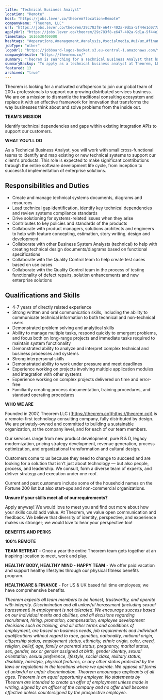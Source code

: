 ```yaml
---
title: "Technical Business Analyst"
location: "Remote"
host: "https://jobs.lever.co/theorem?location=Remote"
companyName: "Theorem, LLC"
url: "https://jobs.lever.co/theorem/29c783f8-e647-402a-9d1a-5f44e1d077aa"
applyUrl: "https://jobs.lever.co/theorem/29c783f8-e647-402a-9d1a-5f44e1d077aa/apply"
timestamp: 1616630400000
hashtags: "#operations,#management,#analysis,#socialmedia,#ui/ux,#finance,#optimization"
jobType: "other"
logoUrl: "https://jobboard-logos-bucket.s3.eu-central-1.amazonaws.com/theorem-llc"
companyWebsite: "https://theorem.co/"
summary: "Theorem is searching for a Technical Business Analyst that has 4-7 years of directly related experience."
summaryBackup: "To apply as a technical business analyst at Theorem, LLC, you preferably need to have some knowledge of: #ui/ux, #operations, #management."
featured: 13
archived: "true"
---
```


Theorem is looking for a motivated craftsperson to join our global team of 200+ professionals to support our growing distributed services business. We are on a mission to dismantle the traditional consulting ecosystem and replace it with an effective framework for innovation that transforms the way businesses think about and solve problems from the inside out.

**TEAM'S MISSION**

Identify technical dependencies and gaps within existing integration APIs to support our customers. 

**WHAT YOU'LL DO**

As a Technical Business Analyst, you will work with small cross-functional teams to identify and map existing or new technical systems to support our client's products. This role is expected to make significant contributions through the entire software development life cycle, from inception to successful implementation of enterprise solutions.

## Responsibilities and Duties

*   Create and manage technical systems documents, diagrams and resources
*   Lead technical gap identification, identify key technical dependencies and review systems compliance standards 
*   Drive solutioning for systems-related issues when they arise
*   Contributes to key policies and standards of the products
*   Collaborate with product managers, solutions architects and engineers to help with feature concepting, estimation, story writing, design and development
*   Collaborate with other Business System Analysts (technical) to help with creating technical design documents/diagrams based on functional specifications
*   Collaborate with the Quality Control team to help create test cases based on use cases
*   Collaborate with the Quality Control team in the process of testing functionality of defect repairs, solution enhancements and new enterprise solutions

## Qualifications and Skills

*   4-7 years of directly related experience 
*   Strong written and oral communication skills, including the ability to communicate technical information to both technical and non-technical users
*   Demonstrated problem solving and analytical skills
*   Ability to manage multiple tasks, respond quickly to emergent problems, and focus both on long-range projects and immediate tasks required to maintain system functionality
*   Demonstrated ability to analyze and interpret complex technical and business processes and systems
*   Strong interpersonal skills
*   Demonstrated ability to work under pressure and meet deadlines
*   Experience working on projects involving multiple application modules and integration with other systems
*   Experience working on complex projects delivered on time and error-free
*   Familiarity creating process documentation, training procedures, and standard operating procedures

**WHO WE ARE**

Founded in 2007, Theorem LLC ([https://theorem.co](https://theorem.co)) is a remote-first technology consulting company, fully distributed by design. We are privately-owned and committed to building a sustainable organization, at the company level, and for each of our team members.

Our services range from new product development, pure R & D, legacy modernization, pricing strategy development, revenue generation, process optimization, and organizational transformation and cultural design.

Customers come to us because they need to change to succeed and are looking for a solution that isn't just about technology — but also people, process, and leadership. We consult, form a diverse team of experts, and deliver strategy and execution under one roof.

Current and past customers include some of the household names on the Fortune 200 list but also start-ups and non-commercial organizations.

**Unsure if your skills meet all of our requirements?**

Apply anyway! We would love to meet you and find out more about how your skills could add value. At Theorem, we value open communication and feedback. We believe that diversity of identity, perspective, and experience makes us stronger; we would love to hear your perspective too!

**BENEFITS AND PERKS**

**100% REMOTE**

**TEAM RETREAT** - Once a year the entire Theorem team gets together at an inspiring location to meet, work and play.

**HEALTHY BODY, HEALTHY MIND - HAPPY TEAM** - We offer paid vacation and support healthy lifestyles through our physical fitness benefits program.

**HEALTHCARE & FINANCE** \- For US & UK based full time employees; we have comprehensive benefits.

_Theorem expects all team members to be honest, trustworthy, and operate with integrity. Discrimination and all unlawful harassment (including sexual harassment) in employment is not tolerated. We encourage success based on our individual merits and abilities, and all decisions regarding recruitment, hiring, promotion, compensation, employee development decisions such as training, and all other terms and conditions of employment, are based on business needs, job requirements and individual qualifications without regard to race, genetics, nationality, national origin, citizenship status, employment status, ethnicity, ethnic origin, color, creed, religion, belief, age, family or parental status, pregnancy, marital status, sex, gender, sex or gender assigned at birth, gender identity, sexual orientation, sexual preference, lifestyle, social class, military status, disability, hairstyle, physical features, or any other status protected by the laws or regulations in the locations where we operate. We oppose all forms of unlawful or unfair discrimination. Theorem encourages applicants of all ages. Theorem is an equal opportunity employer. No statements by Theorem are intended to create an offer of employment unless made in writing, signed by an officer of the company and no offer shall become effective unless countersigned by the prospective employee._
